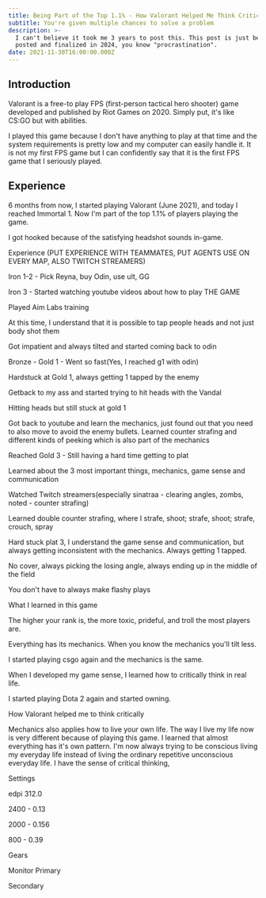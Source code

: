 ```yaml
---
title: Being Part of the Top 1.1% - How Valorant Helped Me Think Critically
subtitle: You're given multiple chances to solve a problem
description: >-
  I can't believe it took me 3 years to post this. This post is just being
  posted and finalized in 2024, you know "procrastination".
date: 2021-11-30T16:00:00.000Z
---
```


## Introduction

Valorant is a free-to play FPS (first-person tactical hero shooter) game developed and published by Riot Games on 2020. Simply put, it's like CS:GO but with abilities.

I played this game because I don't have anything to play at that time and the system requirements is pretty low and my computer can easily handle it. It is not my first FPS game but I can confidently say that it is the first FPS game that I seriously played.

## Experience

6 months from now, I started playing Valorant (June 2021), and today I reached Immortal 1. Now I'm part of the top 1.1% of players playing the game.

I got hooked because of the satisfying headshot sounds in-game.

Experience (PUT EXPERIENCE WITH TEAMMATES, PUT AGENTS USE ON EVERY MAP, ALSO TWITCH STREAMERS)

Iron 1-2 -  Pick Reyna, buy Odin, use ult, GG

Iron 3 - Started watching youtube videos about how to play THE GAME

Played Aim Labs training

At this time, I understand that it is possible to tap people heads and not just body shot them

Got impatient and always tilted and started coming back to odin

Bronze - Gold 1 - Went so fast(Yes, I reached g1 with odin)

Hardstuck at Gold 1, always getting 1 tapped by the enemy

Getback to my ass and started trying to hit heads with the Vandal

Hitting heads but still stuck at gold 1

Got back to youtube and learn the mechanics, just found out that you need to also move to avoid the enemy bullets. Learned counter strafing and different kinds of peeking which is also part of the mechanics

Reached Gold 3 - Still having a hard time getting to plat

Learned about the 3 most important things, mechanics, game sense and communication

Watched Twitch streamers(especially sinatraa - clearing angles, zombs, noted - counter strafing)

Learned double counter strafing, where I strafe, shoot; strafe, shoot; strafe, crouch, spray

Hard stuck plat 3, I understand the game sense and communication, but always getting inconsistent with the mechanics. Always getting 1 tapped.

No cover, always picking the losing angle, always ending up in the middle of the field

You don't have to always make flashy plays

What I learned in this game

The higher your rank is, the more toxic, prideful, and troll the most players are.

Everything has its mechanics. When you know the mechanics you'll tilt less.

I started playing csgo again and the mechanics is the same.

When I developed my game sense, I learned how to critically think in real life.

I started playing Dota 2 again and started owning.

How Valorant helped me to think critically

Mechanics also applies how to live your own life. The way I live my life now is very different because of playing this game. I learned that almost everything has it's own pattern. I'm now always trying to be conscious living my everyday life instead of living the ordinary repetitive unconscious everyday life. I have the sense of critical thinking,

Settings

edpi 312.0

2400 - 0.13

2000 - 0.156

800 - 0.39

Gears

Monitor Primary

Secondary
